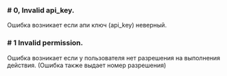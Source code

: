 ### # 0, Invalid api_key.
Ошибка возникает если апи ключ (api_key) неверный.
### # 1 Invalid permission.
Ошибка возникает если у пользователя нет разрешения на выполнения действия. (Ошибка также выдает номер разрешения)